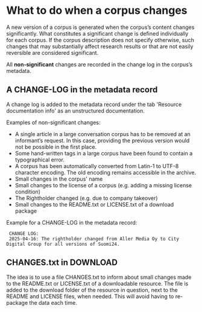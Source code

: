 # What to do when a corpus changes
A new version of a corpus is generated when the corpus’s content changes significantly. 
What constitutes a significant change is defined individually for each corpus. 
If the corpus description does not specify otherwise, such changes that may substantially affect research results or that are not easily reversible are considered significant. 

All **non-significant** changes are recorded in the change log in the corpus’s metadata.

## A CHANGE-LOG in the metadata record
A change log is added to the metadata record under the tab 'Resource documentation info' as an unstructured documentation.

Examples of non-significant changes:

 - A single article in a large conversation corpus has to be removed at an informant’s request. In this case, providing the previous version would not be possible in the first place.
 - Some hand-written tags in a large corpus have been found to contain a typographical error.
 - A corpus has been automatically converted from Latin-1 to UTF-8 character encoding. The old encoding remains accessible in the archive.
 - Small changes in the corpus' name
 - Small changes to the license of a corpus (e.g. adding a missing license condition)
 - The Rightholder changed (e.g. due to company takeover)
 - Small changes to the README.txt or LICENSE.txt of a download package


Example for a CHANGE-LOG in the metadata record:

     CHANGE LOG:
     2025-04-16: The rightholder changed from Aller Media Oy to City Digital Group for all versions of Suomi24. 


## CHANGES.txt in DOWNLOAD
The idea is to use a file CHANGES.txt to inform about small changes made to the README.txt or LICENSE.txt of a downloadable resource.
The file is added to the download folder of the resource in question, next to the README and LICENSE files, when needed.
This will avoid having to re-package the data each time.
